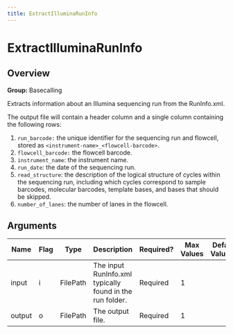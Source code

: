 ```yaml
---
title: ExtractIlluminaRunInfo
---
```


# ExtractIlluminaRunInfo

## Overview
**Group:** Basecalling

Extracts information about an Illumina sequencing run from the RunInfo.xml.

The output file will contain a header column and a single column containing the following rows:

1. `run_barcode:` the unique identifier for the sequencing run and flowcell, stored as `<instrument-name>_<flowcell-barcode>`.
2. `flowcell_barcode:` the flowcell barcode.
3. `instrument_name`: the instrument name.
4. `run_date`: the date of the sequencing run.
5. `read_structure`: the description of the logical structure of cycles within the sequencing run, including which cycles
   correspond to sample barcodes, molecular barcodes, template bases, and bases that should be skipped.
6. `number_of_lanes`: the number of lanes in the flowcell.

## Arguments

|Name|Flag|Type|Description|Required?|Max Values|Default Value(s)|
|----|----|----|-----------|---------|----------|----------------|
|input|i|FilePath|The input RunInfo.xml typically found in the run folder.|Required|1||
|output|o|FilePath|The output file.|Required|1||

